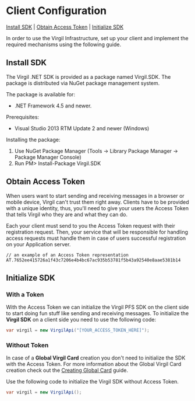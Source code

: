 
# Client Configuration

[Install SDK](#head1) | [Obtain Access Token](#head2) | [Initialize SDK](#head3)

In order to use the Virgil Infrastructure, set up your client and implement the required mechanisms using the following guide.

## <a name="head1"></a> Install SDK

The Virgil .NET SDK is provided as a package named Virgil.SDK. The package is distributed via NuGet package management system.

The package is available for:
- .NET Framework 4.5 and newer.

Prerequisites:
- Visual Studio 2013 RTM Update 2 and newer (Windows)

Installing the package:

1. Use NuGet Package Manager (Tools -> Library Package Manager -> Package Manager Console)
2. Run PM> Install-Package Virgil.SDK

## <a name="head2"></a> Obtain Access Token

When users want to start sending and receiving messages in a browser or mobile device, Virgil can't trust them right away. Clients have to be provided with a unique identity, thus,  you'll need to give your users the Access Token that tells Virgil who they are and what they can do.

Each your client must send to you the Access Token request with their registration request. Then, your service that will be responsible for handling access requests must handle them in case of users successful registration on your Application server.

```
// an example of an Access Token representation
AT.7652ee415726a1f43c7206e4b4bc67ac935b53781f5b43a92540e8aae5381b14
```

## <a name="head3"></a> Initialize SDK

### With a Token
With the Access Token we can initialize the Virgil PFS SDK on the client side to start doing fun stuff like sending and receiving messages. To initialize the **Virgil SDK** on a client side you need to use the following code:

```cs
var virgil = new VirgilApi("[YOUR_ACCESS_TOKEN_HERE]");
```

### Without Token

In case of a **Global Virgil Card** creation you don't need to initialize the SDK with the Access Token.
For more information about the Global Virgil Card creation check out the [Creating Global Card](/docs/guides/virgil-card/creating-global-card.md) guide.

Use the following code to initialize the Virgil SDK without Access Token.

```cs
var virgil = new VirgilApi();
```
